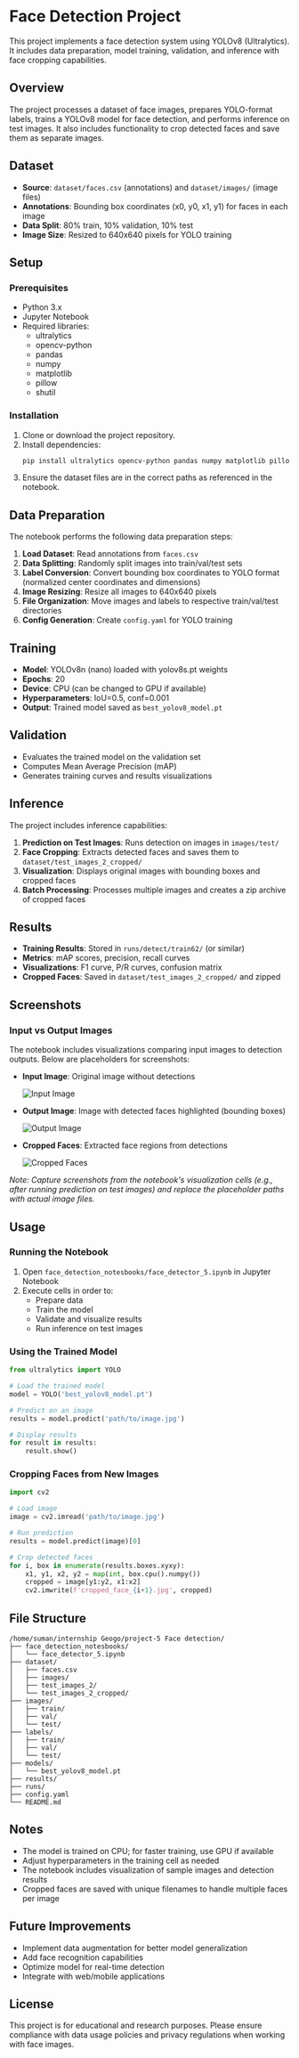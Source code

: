 # Face Detection Project

This project implements a face detection system using YOLOv8 (Ultralytics). It includes data preparation, model training, validation, and inference with face cropping capabilities.

## Overview

The project processes a dataset of face images, prepares YOLO-format labels, trains a YOLOv8 model for face detection, and performs inference on test images. It also includes functionality to crop detected faces and save them as separate images.

## Dataset

- **Source**: `dataset/faces.csv` (annotations) and `dataset/images/` (image files)
- **Annotations**: Bounding box coordinates (x0, y0, x1, y1) for faces in each image
- **Data Split**: 80% train, 10% validation, 10% test
- **Image Size**: Resized to 640x640 pixels for YOLO training

## Setup

### Prerequisites

- Python 3.x
- Jupyter Notebook
- Required libraries:
  - ultralytics
  - opencv-python
  - pandas
  - numpy
  - matplotlib
  - pillow
  - shutil

### Installation

1. Clone or download the project repository.
2. Install dependencies:
   ```bash
   pip install ultralytics opencv-python pandas numpy matplotlib pillow
   ```
3. Ensure the dataset files are in the correct paths as referenced in the notebook.

## Data Preparation

The notebook performs the following data preparation steps:

1. **Load Dataset**: Read annotations from `faces.csv`
2. **Data Splitting**: Randomly split images into train/val/test sets
3. **Label Conversion**: Convert bounding box coordinates to YOLO format (normalized center coordinates and dimensions)
4. **Image Resizing**: Resize all images to 640x640 pixels
5. **File Organization**: Move images and labels to respective train/val/test directories
6. **Config Generation**: Create `config.yaml` for YOLO training

## Training

- **Model**: YOLOv8n (nano) loaded with yolov8s.pt weights
- **Epochs**: 20
- **Device**: CPU (can be changed to GPU if available)
- **Hyperparameters**: IoU=0.5, conf=0.001
- **Output**: Trained model saved as `best_yolov8_model.pt`

## Validation

- Evaluates the trained model on the validation set
- Computes Mean Average Precision (mAP)
- Generates training curves and results visualizations

## Inference

The project includes inference capabilities:

1. **Prediction on Test Images**: Runs detection on images in `images/test/`
2. **Face Cropping**: Extracts detected faces and saves them to `dataset/test_images_2_cropped/`
3. **Visualization**: Displays original images with bounding boxes and cropped faces
4. **Batch Processing**: Processes multiple images and creates a zip archive of cropped faces

## Results

- **Training Results**: Stored in `runs/detect/train62/` (or similar)
- **Metrics**: mAP scores, precision, recall curves
- **Visualizations**: F1 curve, P/R curves, confusion matrix
- **Cropped Faces**: Saved in `dataset/test_images_2_cropped/` and zipped

## Screenshots

### Input vs Output Images

The notebook includes visualizations comparing input images to detection outputs. Below are placeholders for screenshots:

- **Input Image**: Original image without detections
  
  ![Input Image](screenshots/input_example.jpg)

- **Output Image**: Image with detected faces highlighted (bounding boxes)
  
  ![Output Image](screenshots/output_example.png)

- **Cropped Faces**: Extracted face regions from detections
  
  ![Cropped Faces](screenshots/cropped_faces_example.png)

*Note: Capture screenshots from the notebook's visualization cells (e.g., after running prediction on test images) and replace the placeholder paths with actual image files.*

## Usage

### Running the Notebook

1. Open `face_detection_notesbooks/face_detector_5.ipynb` in Jupyter Notebook
2. Execute cells in order to:
   - Prepare data
   - Train the model
   - Validate and visualize results
   - Run inference on test images

### Using the Trained Model

```python
from ultralytics import YOLO

# Load the trained model
model = YOLO('best_yolov8_model.pt')

# Predict on an image
results = model.predict('path/to/image.jpg')

# Display results
for result in results:
    result.show()
```

### Cropping Faces from New Images

```python
import cv2

# Load image
image = cv2.imread('path/to/image.jpg')

# Run prediction
results = model.predict(image)[0]

# Crop detected faces
for i, box in enumerate(results.boxes.xyxy):
    x1, y1, x2, y2 = map(int, box.cpu().numpy())
    cropped = image[y1:y2, x1:x2]
    cv2.imwrite(f'cropped_face_{i+1}.jpg', cropped)
```

## File Structure

```
/home/suman/internship Geogo/project-5 Face detection/
├── face_detection_notesbooks/
│   └── face_detector_5.ipynb
├── dataset/
│   ├── faces.csv
│   ├── images/
│   ├── test_images_2/
│   └── test_images_2_cropped/
├── images/
│   ├── train/
│   ├── val/
│   └── test/
├── labels/
│   ├── train/
│   ├── val/
│   └── test/
├── models/
│   └── best_yolov8_model.pt
├── results/
├── runs/
├── config.yaml
└── README.md
```

## Notes

- The model is trained on CPU; for faster training, use GPU if available
- Adjust hyperparameters in the training cell as needed
- The notebook includes visualization of sample images and detection results
- Cropped faces are saved with unique filenames to handle multiple faces per image

## Future Improvements

- Implement data augmentation for better model generalization
- Add face recognition capabilities
- Optimize model for real-time detection
- Integrate with web/mobile applications

## License

This project is for educational and research purposes. Please ensure compliance with data usage policies and privacy regulations when working with face images.
